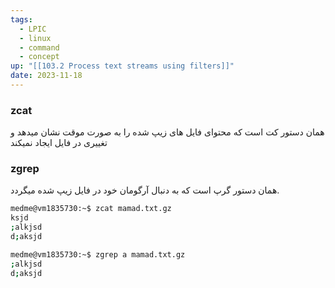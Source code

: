 ```yaml
---
tags:
  - LPIC
  - linux
  - command
  - concept
up: "[[103.2 Process text streams using filters]]"
date: 2023-11-18
---
```

### zcat
همان دستور کت است که محتوای فایل های زیپ شده را به صورت موقت نشان میدهد و تغییری در فایل ایجاد نمیکند
### zgrep
همان دستور گرپ است که به دنبال آرگومان خود در فایل زیپ شده میگردد.
```bash
medme@vm1835730:~$ zcat mamad.txt.gz
ksjd
;alkjsd
d;aksjd

medme@vm1835730:~$ zgrep a mamad.txt.gz
;alkjsd
d;aksjd
```